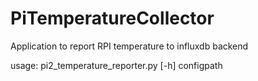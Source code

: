 # PiTemperatureCollector

Application to report RPI temperature to influxdb backend

usage: pi2_temperature_reporter.py [-h] configpath
